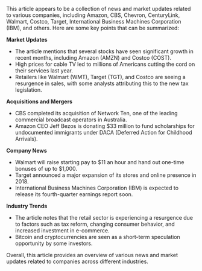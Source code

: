 This article appears to be a collection of news and market updates related to various companies, including Amazon, CBS, Chevron, CenturyLink, Walmart, Costco, Target, International Business Machines Corporation (IBM), and others. Here are some key points that can be summarized:

**Market Updates**

* The article mentions that several stocks have seen significant growth in recent months, including Amazon (AMZN) and Costco (COST).
* High prices for cable TV led to millions of Americans cutting the cord on their services last year.
* Retailers like Walmart (WMT), Target (TGT), and Costco are seeing a resurgence in sales, with some analysts attributing this to the new tax legislation.

**Acquisitions and Mergers**

* CBS completed its acquisition of Network Ten, one of the leading commercial broadcast operators in Australia.
* Amazon CEO Jeff Bezos is donating $33 million to fund scholarships for undocumented immigrants under DACA (Deferred Action for Childhood Arrivals).

**Company News**

* Walmart will raise starting pay to $11 an hour and hand out one-time bonuses of up to $1,000.
* Target announced a major expansion of its stores and online presence in 2018.
* International Business Machines Corporation (IBM) is expected to release its fourth-quarter earnings report soon.

**Industry Trends**

* The article notes that the retail sector is experiencing a resurgence due to factors such as tax reform, changing consumer behavior, and increased investment in e-commerce.
* Bitcoin and cryptocurrencies are seen as a short-term speculation opportunity by some investors.

Overall, this article provides an overview of various news and market updates related to companies across different industries.